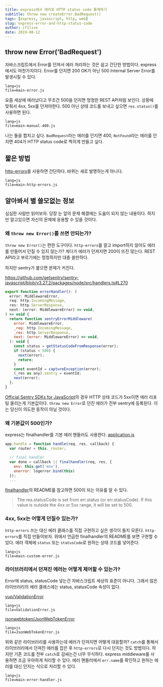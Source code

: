 ```yaml
---
title: express에서 에러로 HTTP status code 통제하기
subtitle: throw new createError.BadRequest()
tags: [express, javascript, http, web]
slug: express-error-and-http-status-code
author: if1live
date: 2019-08-12
---
```


## throw new Error('BadRequest')

자바스크립트에서 Error를 던져서 에러 처리하는 것은 쉽고 간단한 방법이다.
express에서도 마찬가지이다.
Error를 던지면 200 OK가 아닌 500 Internal Server Error를 발생시킬 수 있다.


~~~maya:view
lang=js
file=main-error.js
~~~

요즘 세상에 에러났다고 무조건 500을 던지면 멍청한 REST API처럼 보인다.
상황에 맞춰서 4xx, 5xx를 던져야한다.
500 아닌 상태 코드를 보내고 싶으면 `res.status()`를 사용하면 된다.

~~~maya:view
lang=js
file=main-manual-400.js
~~~

나는 둘을 합치고 싶다.
`BadRequest`라는 에러를 던지면 400,
`NotFound`라는 에러를 던지면 404가 HTTP status code로 찍히게 만들고 싶다.

## 짧은 방법

[http-errors][npm-http-errors]를 사용하면 간단하다.
바퀴는 새로 발명하는게 아니다.

~~~maya:view
lang=js
file=main-http-errors.js
~~~

## 알아봐서 별 쓸모없는 정보

심심한 사람만 읽어보자.
당장 눈 앞의 문제 해결에는 도움이 되지 않는 내용이다.
하지만 알고있으면 자신의 문제에 응용할 수 있을 것이다.

### 왜 `throw new Error()`를 쓰면 안되는가?

`throw new Error()`는 편한 도구이다.
`http-errors`를 깔고 import하지 않아도 에러를 만들어서 던질 수 있지 않는가?
게다가 에러가 던져지면 200이 뜨진 않는다.
REST API라고 부르기에는 멍청하지만 대충 쓸만하다.

하지만 sentry가 붙으면 문제가 커진다.

https://github.com/getsentry/sentry-javascript/blob/v3.27.2/packages/node/src/handlers.ts#L270

```js
export function errorHandler(): (
  error: MiddlewareError,
  req: http.IncomingMessage,
  res: http.ServerResponse,
  next: (error: MiddlewareError) => void,
) => void {
  return function sentryErrorMiddleware(
    error: MiddlewareError,
    _req: http.IncomingMessage,
    _res: http.ServerResponse,
    next: (error: MiddlewareError) => void,
  ): void {
    const status = getStatusCodeFromResponse(error);
    if (status < 500) {
      next(error);
      return;
    }
    const eventId = captureException(error);
    (_res as any).sentry = eventId;
    next(error);
  };
}
```

[Official Sentry SDKs for JavaScript][github-sentry]의 경우 HTTP 상태 코드가 5xx이면 에러 리포팅 올리는게 기본값이다.
`throw new Error`로 던진 에러가 전부 sentry에 등록된다.
이는 당신이 의도한 동작이 아닐 것이다. 

### 왜 기본값이 500인가?

express는 finalhandler를 기본 에러 핸들러도 사용한다.
[application.js](https://github.com/expressjs/express/blob/4.17.1/lib/application.js)

```js
app.handle = function handle(req, res, callback) {
  var router = this._router;

  // final handler
  var done = callback || finalhandler(req, res, {
    env: this.get('env'),
    onerror: logerror.bind(this)
  });
  ...
```

[finalhandler][github-finalhandler]의 README를 참고하면 500이 되는 이유를 알 수 있다.

> The res.statusCode is set from err.status (or err.statusCode).
> If this value is outside the 4xx or 5xx range, it will be set to 500.

### 4xx, 5xx는 어떻게 던질수 있는가?

`http-errors` 쓰는 대신 에러 클래스를 직접 구현하고 싶은 생각이 들지 모른다.
`http-errors`를 직접 만들어보자.
위에서 언급한 finalhandler의 README를 보면 구현할 수 있다.
에러 객체에 `status` 또는 `statusCode`로 원하는 상태 코드를 넣어준다.

~~~maya:view
lang=js
file=main-custom-error.js
~~~

### 라이브러리에서 던져진 에러는 어떻게 제어할 수 있는가?

Error에 status, statusCode 넣는건 자바스크립트 세상의 표준이 아니다.
그래서 많은 라이브러리의 에러 클래스에는 status, statusCode 속성이 없다.

[yup/ValidationError](https://github.com/jquense/yup/blob/v0.27.0/src/ValidationError.js)

~~~maya:view
lang=js
file=ValidationError.js
~~~

[jsonwebtoken/JsonWebTokenError](https://github.com/auth0/node-jsonwebtoken/blob/master/lib/JsonWebTokenError.js)
~~~maya:view
lang=js
file=JsonWebTokenError.js
~~~

위와 같은 라이브러리를 사용하는데 에러가 던져지면 어떻게 대응할까?
`catch`를 통해서 라이브러리에서 던져진 에러를 잡은 후 `http-errors`로 다시 던지는 것도 방법이다.
하지만 기존 코드를 전부 `catch`로 감싸는건 너무 무식하다.
express middleware를 사용하면 조금 우아하게 처리할 수 있다.
에러 핸들러에서 `err.name`를 확인하고 원하는 에러를 대신 던지는 식으로 처리할 수 있다.

~~~maya:view
lang=js
file=main-error-handler.js
~~~


[npm-http-errors]: https://www.npmjs.com/package/http-errors
[github-sentry]: https://github.com/getsentry/sentry-javascript/
[github-finalhandler]: https://github.com/pillarjs/finalhandler
